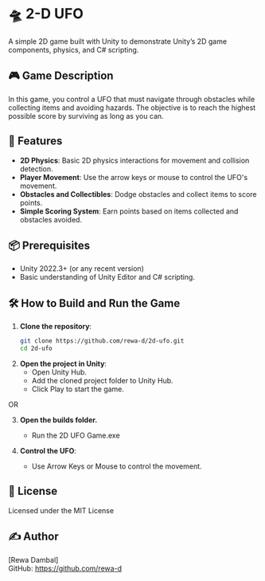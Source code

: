 # 🛸 2-D UFO

A simple 2D game built with Unity to demonstrate Unity’s 2D game components, physics, and C# scripting.

## 🎮 Game Description

In this game, you control a UFO that must navigate through obstacles while collecting items and avoiding hazards. The objective is to reach the highest possible score by surviving as long as you can.

## 🚀 Features

- **2D Physics**: Basic 2D physics interactions for movement and collision detection.
- **Player Movement**: Use the arrow keys or mouse to control the UFO's movement.
- **Obstacles and Collectibles**: Dodge obstacles and collect items to score points.
- **Simple Scoring System**: Earn points based on items collected and obstacles avoided.

## 📦 Prerequisites

- Unity 2022.3+ (or any recent version)
- Basic understanding of Unity Editor and C# scripting.

## 🛠️ How to Build and Run the Game

1. **Clone the repository**:
   ```bash
   git clone https://github.com/rewa-d/2d-ufo.git
   cd 2d-ufo
   ```
2. **Open the project in Unity**:
   - Open Unity Hub.
   - Add the cloned project folder to Unity Hub.
   - Click Play to start the game.

OR

3. **Open the builds folder.**

   - Run the 2D UFO Game.exe

4. **Control the UFO**:
   - Use Arrow Keys or Mouse to control the movement.

## 📄 License

Licensed under the MIT License

## ✍️ Author

[Rewa Dambal]  
GitHub: https://github.com/rewa-d
